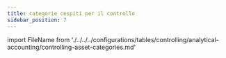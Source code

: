 ```yaml
---
title: categorie cespiti per il controllo
sidebar_position: 7
---
```


import FileName from './../../../configurations/tables/controlling/analytical-accounting/controlling-asset-categories.md' 

<FileName />